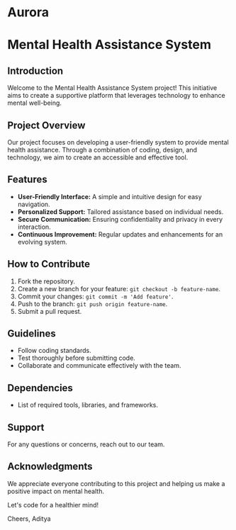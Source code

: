 # Aurora
# Mental Health Assistance System

## Introduction
Welcome to the Mental Health Assistance System project! This initiative aims to create a supportive platform that leverages technology to enhance mental well-being.

## Project Overview
Our project focuses on developing a user-friendly system to provide mental health assistance. Through a combination of coding, design, and technology, we aim to create an accessible and effective tool.

## Features
- **User-Friendly Interface:** A simple and intuitive design for easy navigation.
- **Personalized Support:** Tailored assistance based on individual needs.
- **Secure Communication:** Ensuring confidentiality and privacy in every interaction.
- **Continuous Improvement:** Regular updates and enhancements for an evolving system.

## How to Contribute
1. Fork the repository.
2. Create a new branch for your feature: `git checkout -b feature-name`.
3. Commit your changes: `git commit -m 'Add feature'`.
4. Push to the branch: `git push origin feature-name`.
5. Submit a pull request.

## Guidelines
- Follow coding standards.
- Test thoroughly before submitting code.
- Collaborate and communicate effectively with the team.

## Dependencies
- List of required tools, libraries, and frameworks.

## Support
For any questions or concerns, reach out to our team.

## Acknowledgments
We appreciate everyone contributing to this project and helping us make a positive impact on mental health.

Let's code for a healthier mind!

Cheers,
Aditya
